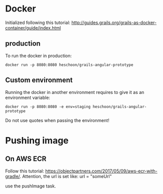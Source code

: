 # Docker

Initialized following this tutorial: http://guides.grails.org/grails-as-docker-container/guide/index.html

## production

To run the docker in production:

    docker run -p 8080:8080 heschoon/grails-angular-prototype
    
    
## Custom environment
    
Running the docker in another environment requires to give it as an environment variable:

    docker run -p 8080:8080 -e env=staging heschoon/grails-angular-prototype
    
Do not use quotes when passing the environment!

# Pushing image

## On AWS ECR

Follow this tutorial: https://objectpartners.com/2017/05/09/aws-ecr-with-gradle/.
Attention, the url is set like: url = "someUrl"

use the pushImage task.